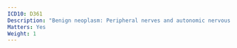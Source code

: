 ```yaml
---
ICD10: D361
Description: "Benign neoplasm: Peripheral nerves and autonomic nervous system"
Matters: Yes
Weight: 1
---
```

